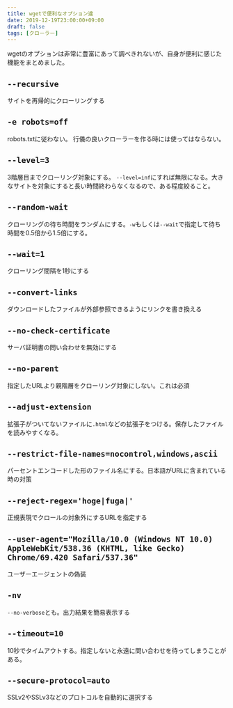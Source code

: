 ```yaml
---
title: wgetで便利なオプション達
date: 2019-12-19T23:00:00+09:00
draft: false
tags: [クローラー]
---
```


wgetのオプションは非常に豊富にあって調べきれないが、自身が便利に感じた機能をまとめました。

## `--recursive`
サイトを再帰的にクローリングする

## `-e robots=off`
robots.txtに従わない。
行儀の良いクローラーを作る時には使ってはならない。

## `--level=3`
3階層目までクローリング対象にする。
`--level=inf`にすれば無限になる。大きなサイトを対象にすると長い時間終わらなくなるので、ある程度絞ること。

## `--random-wait`
クローリングの待ち時間をランダムにする。`-w`もしくは`--wait`で指定して待ち時間を0.5倍から1.5倍にする。

## `--wait=1`
クローリング間隔を1秒にする

## `--convert-links`
ダウンロードしたファイルが外部参照できるようにリンクを書き換える

## `--no-check-certificate`
サーバ証明書の問い合わせを無効にする

## `--no-parent`
指定したURLより親階層をクローリング対象にしない。これは必須

## `--adjust-extension`
拡張子がついてないファイルに`.html`などの拡張子をつける。保存したファイルを読みやすくなる。

## `--restrict-file-names=nocontrol,windows,ascii`
パーセントエンコードした形のファイル名にする。日本語がURLに含まれている時の対策

## `--reject-regex='hoge|fuga|'`
正規表現でクロールの対象外にするURLを指定する

## `--user-agent="Mozilla/10.0 (Windows NT 10.0) AppleWebKit/538.36 (KHTML, like Gecko) Chrome/69.420 Safari/537.36"`
ユーザーエージェントの偽装

## `-nv`
`--no-verbose`とも。出力結果を簡易表示する

## `--timeout=10`
10秒でタイムアウトする。指定しないと永遠に問い合わせを待ってしまうことがある。

## `--secure-protocol=auto`
SSLv2やSSLv3などのプロトコルを自動的に選択する

